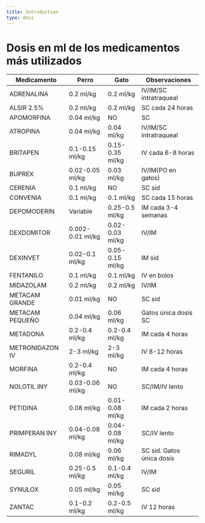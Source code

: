 ```yaml
---
title: Introduction
type: docs
---
```


# Dosis en ml de los medicamentos más utilizados

| Medicamento     | Perro            | Gato            | Observaciones             |
|-----------------|------------------|-----------------|---------------------------|
| ADRENALINA      | 0.2 ml/kg        | 0.2 ml/kg       | IV/IM/SC intratraqueal    |
| ALSIR 2.5%      | 0.2 ml/kg        | 0.2 ml/kg       | SC cada 24 horas          |
| APOMORFINA      | 0.04 ml/kg       | NO              | SC                        |
| ATROPINA        | 0.04 ml/kg       | 0.04 ml/kg      | IV/IM/SC intratraqueal    |
| BRITAPEN        | 0.1-0.15 ml/kg   | 0.15-0.35 ml/kg | IV cada 6-8 horas         |
| BUPREX          | 0.02-0.05 ml/kg  | 0.03 ml/kg      | IV/IM(PO en gatos)        |
| CERENIA         | 0.1 ml/kg        | NO              | SC sid                    |
| CONVENIA        | 0.1 ml/kg        | 0.1 ml/kg       | SC cada 15 horas          |
| DEPOMODERIN     | Variable         | 0.25-0.5 ml/kg  | IM cada 3-4 semanas       |
| DEXDOMITOR      | 0.002-0.01 ml/kg | 0.02-0.03 ml/kg | IV/IM                     |
| DEXINVET        | 0.02-0.1 ml/kg   | 0.05-0.15 ml/kg | IM sid                    |
| FENTANILO       | 0.1 ml/kg        | 0.1 ml/kg       | IV en bolos               |
| MIDAZOLAM       | 0.2 ml/kg        | 0.2 ml/kg       | IV/IM                     |
| METACAM GRANDE  | 0.01 ml/kg       | NO              | SC sid                    |
| METACAM PEQUEÑO | 0.04 ml/kg       | 0.06 ml/kg      | Gatos única dosis SC      |
| METADONA        | 0.2-0.4 ml/kg    | 0.2-0.4 ml/kg   | IM cada 4 horas           |
| METRONIDAZON IV | 2-3 ml/kg        | 2-3 ml/kg       | IV 8-12 horas             |
| MORFINA         | 0.2-0.4 ml/kg    | NO              | IM cada 4 horas           |
| NOLOTIL INY     | 0.03-0.06 ml/kg  | NO              | SC/IM/IV lento            |
| PETIDINA        | 0.08 ml/kg       | 0.01-0.08 ml/kg | IM cada 2 horas           |
| PRIMPERAN INY   | 0.04-0.08 ml/kg  | 0.04-0.08 ml/kg | SC/IV lento               |
| RIMADYL         | 0.08 ml/kg       | 0.06 ml/kg      | SC sid. Gatos única dosis |
| SEGURIL         | 0.25-0.5 ml/kg   | 0.1-0.4 ml/kg   | IV/IM                     |
| SYNULOX         | 0.05 ml/kg       | 0.05 ml/kg      | SC sid                    |
| ZANTAC          | 0.1-0.2 ml/kg    | 0.2-0.5 ml/kg   | IV 12 horas               |
